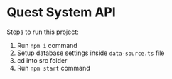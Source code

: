# Quest System API

Steps to run this project:

1. Run `npm i` command
2. Setup database settings inside `data-source.ts` file
3. cd into src folder
4. Run `npm start` command
